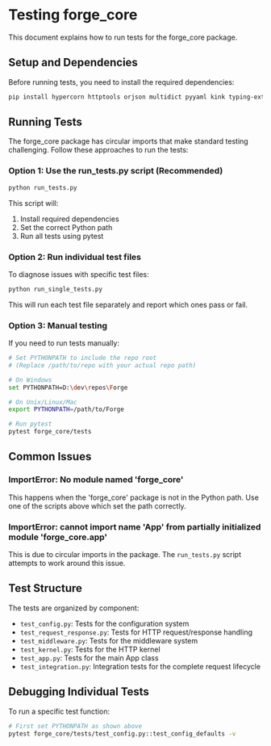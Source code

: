 # Testing forge_core

This document explains how to run tests for the forge_core package.

## Setup and Dependencies

Before running tests, you need to install the required dependencies:

```bash
pip install hypercorn httptools orjson multidict pyyaml kink typing-extensions pytest pytest-asyncio pytest-cov
```

## Running Tests

The forge_core package has circular imports that make standard testing challenging. Follow these approaches to run the tests:

### Option 1: Use the run_tests.py script (Recommended)

```bash
python run_tests.py
```

This script will:

1. Install required dependencies
2. Set the correct Python path
3. Run all tests using pytest

### Option 2: Run individual test files

To diagnose issues with specific test files:

```bash
python run_single_tests.py
```

This will run each test file separately and report which ones pass or fail.

### Option 3: Manual testing

If you need to run tests manually:

```bash
# Set PYTHONPATH to include the repo root
# (Replace /path/to/repo with your actual repo path)

# On Windows
set PYTHONPATH=D:\dev\repos\Forge

# On Unix/Linux/Mac
export PYTHONPATH=/path/to/Forge

# Run pytest
pytest forge_core/tests
```

## Common Issues

### ImportError: No module named 'forge_core'

This happens when the 'forge_core' package is not in the Python path. Use one of the scripts above which set the path correctly.

### ImportError: cannot import name 'App' from partially initialized module 'forge_core.app'

This is due to circular imports in the package. The `run_tests.py` script attempts to work around this issue.

## Test Structure

The tests are organized by component:

- `test_config.py`: Tests for the configuration system
- `test_request_response.py`: Tests for HTTP request/response handling
- `test_middleware.py`: Tests for the middleware system
- `test_kernel.py`: Tests for the HTTP kernel
- `test_app.py`: Tests for the main App class
- `test_integration.py`: Integration tests for the complete request lifecycle

## Debugging Individual Tests

To run a specific test function:

```bash
# First set PYTHONPATH as shown above
pytest forge_core/tests/test_config.py::test_config_defaults -v
```
